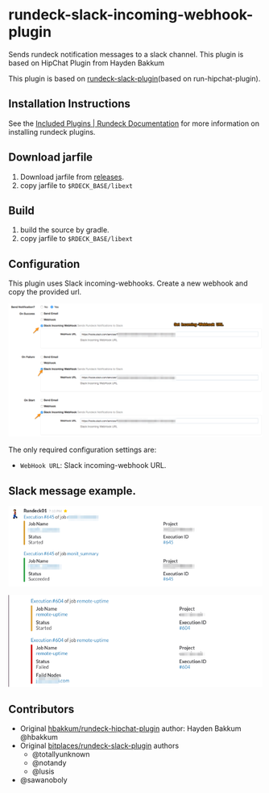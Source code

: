 rundeck-slack-incoming-webhook-plugin
======================

Sends rundeck notification messages to a slack channel. This plugin 
is based on HipChat Plugin from Hayden Bakkum

This plugin  is based on [rundeck-slack-plugin](https://github.com/bitplaces/rundeck-slack-plugin)(based on run-hipchat-plugin).

Installation Instructions
-------------------------

See the [Included Plugins | Rundeck Documentation](http://rundeck.org/docs/plugins-user-guide/installing.html#included-plugins "Included Plugins") for more information on installing rundeck plugins.

## Download jarfile

1. Download jarfile from [releases](https://github.com/higanworks/rundeck-slack-incoming-webhook-plugin/releases).
2. copy jarfile to `$RDECK_BASE/libext`

## Build

1. build the source by gradle.
2. copy jarfile to `$RDECK_BASE/libext`


## Configuration
This plugin uses Slack incoming-webhooks. Create a new webhook and copy the provided url.

![configuration](config.png)

The only required configuration settings are:

- `WebHook URL`: Slack incoming-webhook URL.

## Slack message example.


![on success](on_success.png)


![on failure](on_failure.png)

## Contributors
*  Original [hbakkum/rundeck-hipchat-plugin](https://github.com/hbakkum/rundeck-hipchat-plugin) author: Hayden Bakkum @hbakkum
*  Original [bitplaces/rundeck-slack-plugin](https://github.com/bitplaces/rundeck-slack-plugin) authors
    *  @totallyunknown
    *  @notandy
    *  @lusis
*  @sawanoboly